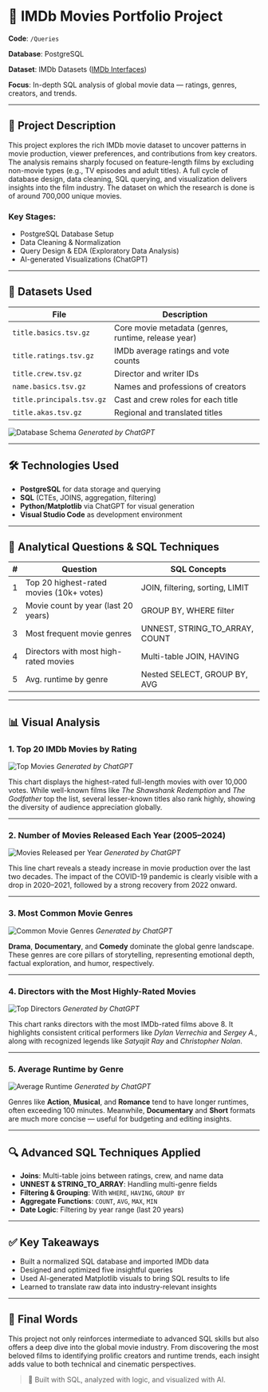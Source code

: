 # 🎥 IMDb Movies Portfolio Project

**Code**: `/Queries`

**Database**: PostgreSQL

**Dataset**: IMDb Datasets ([IMDb Interfaces](https://www.imdb.com/interfaces/))

**Focus**: In-depth SQL analysis of global movie data — ratings, genres, creators, and trends.

---

## 📌 Project Description

This project explores the rich IMDb movie dataset to uncover patterns in movie production, viewer preferences, and contributions from key creators. The analysis remains sharply focused on feature-length films by excluding non-movie types (e.g., TV episodes and adult titles). A full cycle of database design, data cleaning, SQL querying, and visualization delivers insights into the film industry. The dataset on which the research is done is of around 700,000 unique movies. 

### Key Stages:

* PostgreSQL Database Setup
* Data Cleaning & Normalization
* Query Design & EDA (Exploratory Data Analysis)
* AI-generated Visualizations (ChatGPT)

---

## 📁 Datasets Used

| File                      | Description                                         |
| ------------------------- | --------------------------------------------------- |
| `title.basics.tsv.gz`     | Core movie metadata (genres, runtime, release year) |
| `title.ratings.tsv.gz`    | IMDb average ratings and vote counts                |
| `title.crew.tsv.gz`       | Director and writer IDs                             |
| `name.basics.tsv.gz`      | Names and professions of creators                   |
| `title.principals.tsv.gz` | Cast and crew roles for each title                  |
| `title.akas.tsv.gz`       | Regional and translated titles                      |

![Database Schema](https://github.com/anaelm1/SQL_MOVIES_PROJECT/blob/main/Visuals/Flow%20chart%20of%20complete%20database.png?raw=true)
*Generated by ChatGPT*

---

## 🛠️ Technologies Used

* **PostgreSQL** for data storage and querying
* **SQL** (CTEs, JOINS, aggregation, filtering)
* **Python/Matplotlib** via ChatGPT for visual generation
* **Visual Studio Code** as development environment

---

## 🧐 Analytical Questions & SQL Techniques

|  # | Question                                 | SQL Concepts                     |
| -: | ---------------------------------------- | -------------------------------- |
|  1 | Top 20 highest-rated movies (10k+ votes) | JOIN, filtering, sorting, LIMIT  |
|  2 | Movie count by year (last 20 years)      | GROUP BY, WHERE filter           |
|  3 | Most frequent movie genres               | UNNEST, STRING\_TO\_ARRAY, COUNT |
|  4 | Directors with most high-rated movies    | Multi-table JOIN, HAVING         |
|  5 | Avg. runtime by genre                    | Nested SELECT, GROUP BY, AVG     |

---

## 📊 Visual Analysis

### 1. Top 20 IMDb Movies by Rating

![Top Movies](https://github.com/anaelm1/SQL_MOVIES_PROJECT/blob/main/Visuals/top_20_movies_bar_chart.png?raw=true)
*Generated by ChatGPT*

This chart displays the highest-rated full-length movies with over 10,000 votes. While well-known films like *The Shawshank Redemption* and *The Godfather* top the list, several lesser-known titles also rank highly, showing the diversity of audience appreciation globally.

---

### 2. Number of Movies Released Each Year (2005–2024)

![Movies Released per Year](https://github.com/anaelm1/SQL_MOVIES_PROJECT/blob/main/Visuals/movies_per_year_2005_2024.png?raw=true)
*Generated by ChatGPT*

This line chart reveals a steady increase in movie production over the last two decades. The impact of the COVID-19 pandemic is clearly visible with a drop in 2020–2021, followed by a strong recovery from 2022 onward.

---

### 3. Most Common Movie Genres

![Common Movie Genres](https://github.com/anaelm1/SQL_MOVIES_PROJECT/blob/main/Visuals/most_common_movie_genres.png?raw=true)
*Generated by ChatGPT*

**Drama**, **Documentary**, and **Comedy** dominate the global genre landscape. These genres are core pillars of storytelling, representing emotional depth, factual exploration, and humor, respectively.

---

### 4. Directors with the Most Highly-Rated Movies

![Top Directors](https://github.com/anaelm1/SQL_MOVIES_PROJECT/blob/main/Visuals/top_directors_high_rated_movies.png?raw=true)
*Generated by ChatGPT*

This chart ranks directors with the most IMDb-rated films above 8. It highlights consistent critical performers like *Dylan Verrechia* and *Sergey A.*, along with recognized legends like *Satyajit Ray* and *Christopher Nolan*.

---

### 5. Average Runtime by Genre

![Average Runtime](https://github.com/anaelm1/SQL_MOVIES_PROJECT/blob/main/Visuals/avg_runtime_by_genre_darkgrid.png?raw=true)
*Generated by ChatGPT*

Genres like **Action**, **Musical**, and **Romance** tend to have longer runtimes, often exceeding 100 minutes. Meanwhile, **Documentary** and **Short** formats are much more concise — useful for budgeting and editing insights.

---

## 🔍 Advanced SQL Techniques Applied

* **Joins**: Multi-table joins between ratings, crew, and name data
* **UNNEST & STRING\_TO\_ARRAY**: Handling multi-genre fields
* **Filtering & Grouping**: With `WHERE`, `HAVING`, `GROUP BY`
* **Aggregate Functions**: `COUNT`, `AVG`, `MAX`, `MIN`
* **Date Logic**: Filtering by year range (last 20 years)

---

## ✅ Key Takeaways

* Built a normalized SQL database and imported IMDb data
* Designed and optimized five insightful queries
* Used AI-generated Matplotlib visuals to bring SQL results to life
* Learned to translate raw data into industry-relevant insights

---

## 🌟 Final Words

This project not only reinforces intermediate to advanced SQL skills but also offers a deep dive into the global movie industry. From discovering the most beloved films to identifying prolific creators and runtime trends, each insight adds value to both technical and cinematic perspectives.

> 🔧 Built with SQL, analyzed with logic, and visualized with AI.
